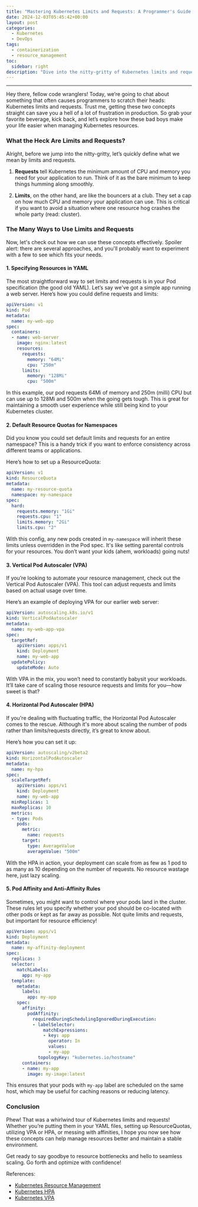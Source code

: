 ```yaml
---
title: "Mastering Kubernetes Limits and Requests: A Programmer's Guide to Staying in Control"
date: 2024-12-03T05:45:42+00:00
layout: post
categories:
  - Kubernetes
  - DevOps
tags:
  - containerization
  - resource_management
toc:
  sidebar: right
description: "Dive into the nitty-gritty of Kubernetes limits and requests. This article breaks down the concepts with practical examples, so you can keep your resources in check without losing your mind."
---
```

---

Hey there, fellow code wranglers! Today, we’re going to chat about something that often causes programmers to scratch their heads: Kubernetes limits and requests. Trust me, getting these two concepts straight can save you a hell of a lot of frustration in production. So grab your favorite beverage, kick back, and let’s explore how these bad boys make your life easier when managing Kubernetes resources.

### What the Heck Are Limits and Requests?

Alright, before we jump into the nitty-gritty, let’s quickly define what we mean by limits and requests. 

1. **Requests** tell Kubernetes the minimum amount of CPU and memory you need for your application to run. Think of it as the bare minimum to keep things humming along smoothly.
  
2. **Limits**, on the other hand, are like the bouncers at a club. They set a cap on how much CPU and memory your application can use. This is critical if you want to avoid a situation where one resource hog crashes the whole party (read: cluster).

### The Many Ways to Use Limits and Requests

Now, let's check out how we can use these concepts effectively. Spoiler alert: there are several approaches, and you'll probably want to experiment with a few to see which fits your needs.

#### 1. Specifying Resources in YAML

The most straightforward way to set limits and requests is in your Pod specification (the good old YAML). Let’s say we've got a simple app running a web server. Here’s how you could define requests and limits:

```yaml
apiVersion: v1
kind: Pod
metadata:
  name: my-web-app
spec:
  containers:
  - name: web-server
    image: nginx:latest
    resources:
      requests:
        memory: "64Mi"
        cpu: "250m"
      limits:
        memory: "128Mi"
        cpu: "500m"
```

In this example, our pod requests 64Mi of memory and 250m (milli) CPU but can use up to 128Mi and 500m when the going gets tough. This is great for maintaining a smooth user experience while still being kind to your Kubernetes cluster.

#### 2. Default Resource Quotas for Namespaces

Did you know you could set default limits and requests for an entire namespace? This is a handy trick if you want to enforce consistency across different teams or applications.

Here’s how to set up a ResourceQuota:

```yaml
apiVersion: v1
kind: ResourceQuota
metadata:
  name: my-resource-quota
  namespace: my-namespace
spec:
  hard:
    requests.memory: "1Gi"
    requests.cpu: "1"
    limits.memory: "2Gi"
    limits.cpu: "2"
```

With this config, any new pods created in `my-namespace` will inherit these limits unless overridden in the Pod spec. It's like setting parental controls for your resources. You don’t want your kids (ahem, workloads) going nuts!

#### 3. Vertical Pod Autoscaler (VPA)

If you’re looking to automate your resource management, check out the Vertical Pod Autoscaler (VPA). This tool can adjust requests and limits based on actual usage over time.

Here’s an example of deploying VPA for our earlier web server:

```yaml
apiVersion: autoscaling.k8s.io/v1
kind: VerticalPodAutoscaler
metadata:
  name: my-web-app-vpa
spec:
  targetRef:
    apiVersion: apps/v1
    kind: Deployment
    name: my-web-app
  updatePolicy:
    updateMode: Auto
```

With VPA in the mix, you won’t need to constantly babysit your workloads. It’ll take care of scaling those resource requests and limits for you—how sweet is that?

#### 4. Horizontal Pod Autoscaler (HPA)

If you're dealing with fluctuating traffic, the Horizontal Pod Autoscaler comes to the rescue. Although it's more about scaling the number of pods rather than limits/requests directly, it’s great to know about.

Here’s how you can set it up:

```yaml
apiVersion: autoscaling/v2beta2
kind: HorizontalPodAutoscaler
metadata:
  name: my-hpa
spec:
  scaleTargetRef:
    apiVersion: apps/v1
    kind: Deployment
    name: my-web-app
  minReplicas: 1
  maxReplicas: 10
  metrics:
  - type: Pods
    pods:
      metric:
        name: requests
      target:
        type: AverageValue
        averageValue: "500m"
```

With the HPA in action, your deployment can scale from as few as 1 pod to as many as 10 depending on the number of requests. No resource wastage here, just lazy scaling.

#### 5. Pod Affinity and Anti-Affinity Rules

Sometimes, you might want to control where your pods land in the cluster. These rules let you specify whether your pod should be co-located with other pods or kept as far away as possible. Not quite limits and requests, but important for resource efficiency!

```yaml
apiVersion: apps/v1
kind: Deployment
metadata:
  name: my-affinity-deployment
spec:
  replicas: 3
  selector:
    matchLabels:
      app: my-app
  template:
    metadata:
      labels:
        app: my-app
    spec:
      affinity:
        podAffinity:
          requiredDuringSchedulingIgnoredDuringExecution:
          - labelSelector:
              matchExpressions:
              - key: app
                operator: In
                values:
                - my-app
            topologyKey: "kubernetes.io/hostname"
      containers:
      - name: my-app
        image: my-image:latest
```

This ensures that your pods with `my-app` label are scheduled on the same host, which may be useful for caching reasons or reducing latency. 

### Conclusion

Phew! That was a whirlwind tour of Kubernetes limits and requests! Whether you’re putting them in your YAML files, setting up ResourceQuotas, utilizing VPA or HPA, or messing with affinities, I hope you now see how these concepts can help manage resources better and maintain a stable environment.

Get ready to say goodbye to resource bottlenecks and hello to seamless scaling. Go forth and optimize with confidence!

References:
- [Kubernetes Resource Management](https://kubernetes.io/docs/concepts/configuration/manage-resources-containers/)
- [Kubernetes HPA](https://kubernetes.io/docs/tasks/run-application/horizontal-pod-autoscale/)
- [Kubernetes VPA](https://github.com/kubernetes/autoscaler/tree/master/vertical-pod-autoscaler)